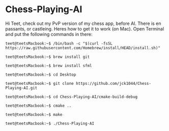 # Chess-Playing-AI
Hi Teet, check out my PvP version of my chess app, before AI. There is en passants, or castleing. Heres how to get it to work (on Mac). Open Terminal and put the following commands in there:

```console
teet@teetsMacbook:~$ /bin/bash -c "$(curl -fsSL https://raw.githubusercontent.com/Homebrew/install/HEAD/install.sh)"
```

```console
teet@teetsMacbook:~$ brew install git
```

```console
teet@teetsMacbook:~$ brew install sfml
```

```console
teet@teetsMacbook:~$ cd Desktop
```


```console
teet@teetsMacbook:~$ git clone https://github.com/jck1044/Chess-Playing-AI.git
```


```console
teet@teetsMacbook:~$ cd Chess-Playing-AI/cmake-build-debug
```

```console
teet@teetsMacbook:~$ cmake ..   
```

```console
teet@teetsMacbook:~$ make  
```

```console
teet@teetsMacbook:~$ ./Chess-Playing-AI 
```
